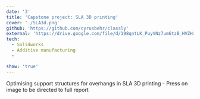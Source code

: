 ```yaml
---
date: '3'
title: 'Capstone project: SLA 3D printing'
cover: './SLA3d.png'
github: 'https://github.com/cyrusbehr/classly'
external: 'https://drive.google.com/file/d/198qntLK_PuyVNz7um6tzB_HVZHx6XiNE/view?usp=sharing'
tech:
  - Solidworks
  - Additive manufacturing
  -

show: 'true'
---
```


Optimising support structures for overhangs in SLA 3D printing - Press on image to be directed to full report
